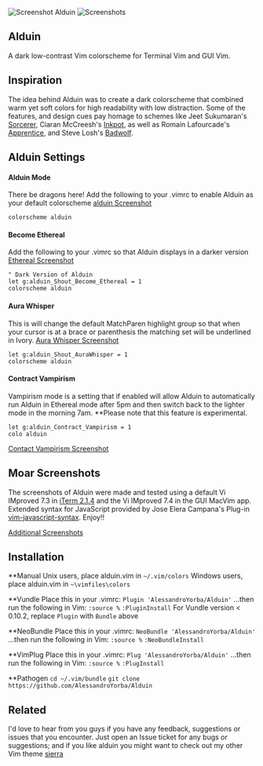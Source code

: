 ![Screenshot Alduin](https://cloud.githubusercontent.com/assets/11221489/12768994/d08b5f52-c9c8-11e5-81ec-aa05577e41a6.jpg)
![Screenshots](https://cloud.githubusercontent.com/assets/11221489/13072382/d2575eaa-d44d-11e5-9a31-89ed30ff32b3.jpg)

Alduin
------

A dark low-contrast Vim colorscheme for Terminal Vim and GUI Vim. 

Inspiration
------------

The idea behind Alduin was to create a dark colorscheme that combined warm yet soft colors for high readability with low distraction. Some of the features, and design cues pay homage to schemes like Jeet Sukumaran's [Sorcerer](http://jeetworks.org/sorcerer/), Ciaran McCreesh's [Inkpot](https://github.com/ciaranm/inkpot), as well as Romain Lafourcade's [Apprentice](https://github.com/romainl/Apprentice), and Steve Losh's [Badwolf](https://github.com/sjl/badwolf).

Alduin Settings
---------------

#### Alduin Mode ####
There be dragons here! Add the following to your .vimrc to enable Alduin as your default colorscheme [alduin Screenshot]()

    colorscheme alduin


#### Become Ethereal ####
Add the following to your .vimrc so that Alduin displays in a darker version [Ethereal Screenshot]()

    " Dark Version of Alduin
    let g:alduin_Shout_Become_Ethereal = 1
    colorscheme alduin


#### Aura Whisper ####
This is will change the default MatchParen highlight group so that when your cursor is at a brace or parenthesis the matching set will be underlined in Ivory. [Aura Whisper Screenshot]()

    let g:alduin_Shout_AuraWhisper = 1
    colorscheme alduin

#### Contract Vampirism ####
Vampirism mode is a setting that if enabled will allow Alduin to automatically run Alduin in Ethereal mode after 5pm and then switch back to the lighter mode in the morning 7am. **Please note that this feature is experimental.

    let g:alduin_Contract_Vampirism = 1
    colo alduin

[Contact Vampirism Screenshot]()


Moar Screenshots
------------
The screenshots of Alduin were made and tested using a default Vi IMproved 7.3 in [iTerm 2.1.4](https://www.iterm2.com) and the Vi IMproved 7.4 in the GUI MacVim app. Extended syntax for JavaScript provided by Jose Elera Campana's Plug-in [vim-javascript-syntax](https://github.com/jelera/vim-javascript-syntax). Enjoy!!

[Additional Screenshots](https://github.com/AlessandroYorba/Alduin/issues/5)


Installation
------------
**Manual
Unix users, place alduin.vim in `~/.vim/colors`
Windows users, place alduin.vim in `~\vimfiles\colors`

**Vundle
Place this in your .vimrc:
`Plugin 'AlessandroYorba/Alduin'`
...then run the following in Vim:
`:source %`
`:PluginInstall`
For Vundle version < 0.10.2, replace `Plugin` with `Bundle` above 

**NeoBundle
Place this in your .vimrc:
`NeoBundle 'AlessandroYorba/Alduin'`
...then run the following in Vim:
`:source %`
`:NeoBundleInstall`

**VimPlug
Place this in your .vimrc:
`Plug 'AlessandroYorba/Alduin'`
...then run the following in Vim:
`:source %`
`:PlugInstall`

**Pathogen
`cd ~/.vim/bundle`
`git clone https://github.com/AlessandroYorba/Alduin`

Related
-------
I'd love to hear from you guys if you have any feedback, suggestions or issues that you encounter. Just open an Issue ticket for any bugs or suggestions; and if you like alduin you might want to check out my other Vim theme [sierra](https://github.com/AlessandroYorba/Sierra)
